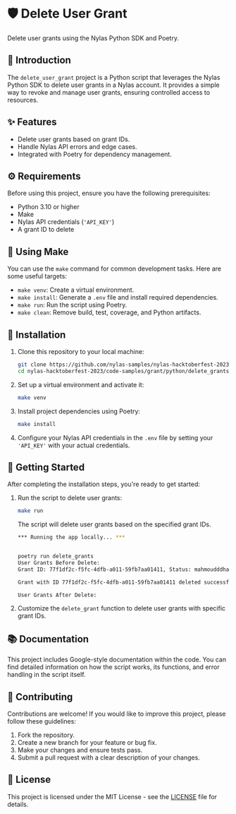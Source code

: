 # 🛡️ Delete User Grant

Delete user grants using the Nylas Python SDK and Poetry.

## 📜 Introduction

The `delete_user_grant` project is a Python script that leverages the Nylas Python SDK to delete user grants in a Nylas account. It provides a simple way to revoke and manage user grants, ensuring controlled access to resources.

## ✨ Features

- Delete user grants based on grant IDs.
- Handle Nylas API errors and edge cases.
- Integrated with Poetry for dependency management.

## ⚙️ Requirements

Before using this project, ensure you have the following prerequisites:

- Python 3.10 or higher
- Make
- Nylas API credentials (`'API_KEY'`)
- A grant ID to delete

## 🔧 Using Make

You can use the `make` command for common development tasks. Here are some useful targets:

- `make venv`: Create a virtual environment.
- `make install`: Generate a `.env` file and install required dependencies.
- `make run`: Run the script using Poetry.
- `make clean`: Remove build, test, coverage, and Python artifacts.

## 🚀 Installation

1. Clone this repository to your local machine:

    ```bash
    git clone https://github.com/nylas-samples/nylas-hacktoberfest-2023.git
    cd nylas-hacktoberfest-2023/code-samples/grant/python/delete_grants
    ```

1. Set up a virtual environment and activate it:

    ```bash
    make venv
    ```

1. Install project dependencies using Poetry:

    ```bash
    make install
    ```

1. Configure your Nylas API credentials in the `.env` file by setting your `'API_KEY'` with your actual credentials.

## 🏁 Getting Started

After completing the installation steps, you're ready to get started:

1. Run the script to delete user grants:

    ```bash
    make run
    ```

    The script will delete user grants based on the specified grant IDs.

    ```bash
    *** Running the app locally... ***


    poetry run delete_grants
    User Grants Before Delete:
    Grant ID: 77f1df2c-f5fc-4dfb-a011-59fb7aa01411, Status: mahmoudddharmouchhh%40gmail.com%3Agoogle
    
    Grant with ID 77f1df2c-f5fc-4dfb-a011-59fb7aa01411 deleted successfully.

    User Grants After Delete:
    ```

1. Customize the `delete_grant` function to delete user grants with specific grant IDs.

## 📚 Documentation

This project includes Google-style documentation within the code. You can find detailed information on how the script works, its functions, and error handling in the script itself.

## 🤝 Contributing

Contributions are welcome! If you would like to improve this project, please follow these guidelines:

1. Fork the repository.
1. Create a new branch for your feature or bug fix.
1. Make your changes and ensure tests pass.
1. Submit a pull request with a clear description of your changes.

## 📄 License

This project is licensed under the MIT License - see the [LICENSE](LICENSE) file for details.
